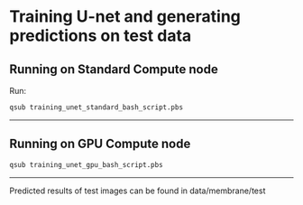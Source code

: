 # Training U-net and generating predictions on test data

## Running on Standard Compute node

Run:

```bash
qsub training_unet_standard_bash_script.pbs 
```

---


## Running on GPU Compute node

```bash
qsub training_unet_gpu_bash_script.pbs
```
---

Predicted results of test images can be found in data/membrane/test



